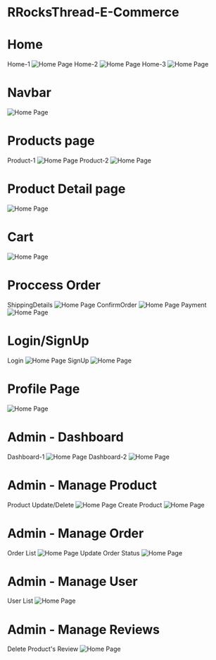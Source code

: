 # RRocksThread-E-Commerce
# Home
Home-1
![Home Page](https://raw.githubusercontent.com/kashyap9188/RRocksThread-E-Commerce/main/ScreenShots/ScreenShots-1.jpg)
Home-2
![Home Page](https://raw.githubusercontent.com/kashyap9188/RRocksThread-E-Commerce/main/ScreenShots/ScreenShots-2.jpg)
Home-3
![Home Page](https://raw.githubusercontent.com/kashyap9188/RRocksThread-E-Commerce/main/ScreenShots/ScreenShots-3.jpg)
# Navbar
![Home Page](https://raw.githubusercontent.com/kashyap9188/RRocksThread-E-Commerce/main/ScreenShots/ScreenShots-4.jpg)
# Products page
Product-1
![Home Page](https://raw.githubusercontent.com/kashyap9188/RRocksThread-E-Commerce/main/ScreenShots/ScreenShots-5.jpg)
Product-2
![Home Page](https://raw.githubusercontent.com/kashyap9188/RRocksThread-E-Commerce/main/ScreenShots/ScreenShots-6.jpg)
# Product Detail page
![Home Page](https://raw.githubusercontent.com/kashyap9188/RRocksThread-E-Commerce/main/ScreenShots/ScreenShots-7.jpg)
# Cart
![Home Page](https://raw.githubusercontent.com/kashyap9188/RRocksThread-E-Commerce/main/ScreenShots/ScreenShots-8.jpg)
# Proccess Order
ShippingDetails
![Home Page](https://raw.githubusercontent.com/kashyap9188/RRocksThread-E-Commerce/main/ScreenShots/ScreenShots-9.jpg)
ConfirmOrder
![Home Page](https://raw.githubusercontent.com/kashyap9188/RRocksThread-E-Commerce/main/ScreenShots/ScreenShots-10.jpg)
Payment
![Home Page](https://raw.githubusercontent.com/kashyap9188/RRocksThread-E-Commerce/main/ScreenShots/ScreenShots-11.jpg)
# Login/SignUp
Login
![Home Page](https://raw.githubusercontent.com/kashyap9188/RRocksThread-E-Commerce/main/ScreenShots/ScreenShots-12.jpg)
SignUp
![Home Page](https://raw.githubusercontent.com/kashyap9188/RRocksThread-E-Commerce/main/ScreenShots/ScreenShots-13.jpg)
# Profile Page
![Home Page](https://raw.githubusercontent.com/kashyap9188/RRocksThread-E-Commerce/main/ScreenShots/ScreenShots-14.jpg)
# Admin - Dashboard
Dashboard-1
![Home Page](https://raw.githubusercontent.com/kashyap9188/RRocksThread-E-Commerce/main/ScreenShots/ScreenShots-15.jpg)
Dashboard-2
![Home Page](https://raw.githubusercontent.com/kashyap9188/RRocksThread-E-Commerce/main/ScreenShots/ScreenShots-16.jpg)
# Admin - Manage Product
Product Update/Delete
![Home Page](https://raw.githubusercontent.com/kashyap9188/RRocksThread-E-Commerce/main/ScreenShots/ScreenShots-17.jpg)
Create Product
![Home Page](https://raw.githubusercontent.com/kashyap9188/RRocksThread-E-Commerce/main/ScreenShots/ScreenShots-18.jpg)
# Admin - Manage Order
Order List
![Home Page](https://raw.githubusercontent.com/kashyap9188/RRocksThread-E-Commerce/main/ScreenShots/ScreenShots-19.jpg)
Update Order Status
![Home Page](https://raw.githubusercontent.com/kashyap9188/RRocksThread-E-Commerce/main/ScreenShots/ScreenShots-20.jpg)
# Admin - Manage User
User List
![Home Page](https://raw.githubusercontent.com/kashyap9188/RRocksThread-E-Commerce/main/ScreenShots/ScreenShots-21.jpg)
# Admin - Manage Reviews
Delete Product's Review
![Home Page](https://raw.githubusercontent.com/kashyap9188/RRocksThread-E-Commerce/main/ScreenShots/ScreenShots-22.jpg)
